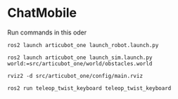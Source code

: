 # ChatMobile

Run commands in this oder

```
ros2 launch articubot_one launch_robot.launch.py
```

```
ros2 launch articubot_one launch_sim.launch.py world:=src/articubot_one/world/obstacles.world
```

```
rviz2 -d src/articubot_one/config/main.rviz

```

```
ros2 run teleop_twist_keyboard teleop_twist_keyboard 


```
